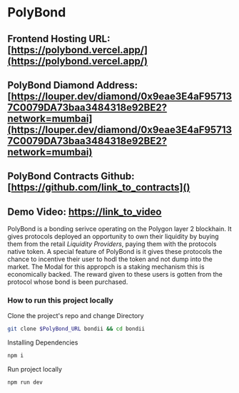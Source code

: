 # PolyBond 

## Frontend Hosting URL: [https://polybond.vercel.app/](https://polybond.vercel.app/)
## PolyBond Diamond Address: [https://louper.dev/diamond/0x9eae3E4aF957137C0079DA73baa3484318e92BE2?network=mumbai](https://louper.dev/diamond/0x9eae3E4aF957137C0079DA73baa3484318e92BE2?network=mumbai)
## PolyBond Contracts Github: [https://github.com/link_to_contracts]()
## Demo Video: [https://link_to_video]()

PolyBond is a bonding serivce operating on the Polygon layer 2 blockhain. It gives protocols deployed an opportunity to own their liquidity by buying them from the retail *Liquidity Providers*, paying them with the protocols native token. A special feature of PolyBond is it gives these protocols the chance to incentive their user to hodl the token and not dump into the market. The Modal for this appropch is a staking mechanism this is economically backed. The reward given to these users is gotten from the protocol whose bond is been purchased.


### How to run this project locally 

Clone the project's repo and change Directory
```bash 
git clone $PolyBond_URL bondii && cd bondii
```

Installing Dependencies
```bash 
npm i 
```

Run project locally 
```bash 
npm run dev
```


